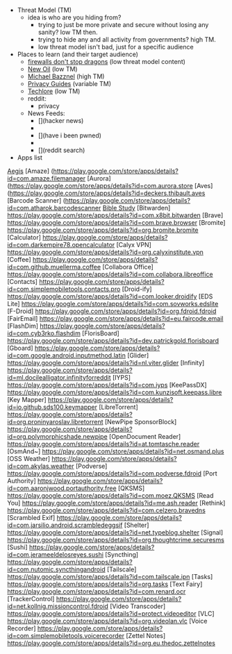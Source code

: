 - Threat Model (TM)
    - idea is who are you hiding from? 
        - trying to just be more private and secure without losing any sanity? low TM then. 
        - trying to hide any and all activity from governments? high TM.
		- low threat model isn't bad, just for a specific audience
- Places to learn (and their target audience)
    - [firewalls don't stop dragons](https://firewallsdontstopdragons.com/) (low threat model content)
    - [New Oil](thenewoil.org) (low TM)
    - [Michael Bazznel](https://inteltechniques.com/podcast.html) (high TM)
    - [Privacy Guides](privacyguides.org) (variable TM)
    - [Techlore](techlore.tech) (low TM)
    - reddit: 
        - privacy
    - News Feeds:
        - [](hacker news)
		- [](databreaches)
		- [](have i been pwned)
		- []()
		- [](reddit search)
- Apps list


[Aegis](https://play.google.com/store/apps/details?id=com.beemdevelopment.aegis)
[Amaze] (https://play.google.com/store/apps/details?id=com.amaze.filemanager
[Aurora] (https://play.google.com/store/apps/details?id=com.aurora.store
[Aves] (https://play.google.com/store/apps/details?id=deckers.thibault.aves
[Barcode Scanner] (https://play.google.com/store/apps/details?id=com.atharok.barcodescanner
[Bible Study]( https://play.google.com/store/apps/details?id=net.bible.android.activity)
[Bitwarden] https://play.google.com/store/apps/details?id=com.x8bit.bitwarden
[Brave] https://play.google.com/store/apps/details?id=com.brave.browser
[Bromite] https://play.google.com/store/apps/details?id=org.bromite.bromite
[Calculator] https://play.google.com/store/apps/details?id=com.darkempire78.opencalculator
[Calyx VPN] https://play.google.com/store/apps/details?id=org.calyxinstitute.vpn
[Coffee] https://play.google.com/store/apps/details?id=com.github.muellerma.coffee
[Collabora Office] https://play.google.com/store/apps/details?id=com.collabora.libreoffice
[Contacts] https://play.google.com/store/apps/details?id=com.simplemobiletools.contacts.pro
[Droid-ify] https://play.google.com/store/apps/details?id=com.looker.droidify
[EDS Lite] https://play.google.com/store/apps/details?id=com.sovworks.edslite
[F-Droid] https://play.google.com/store/apps/details?id=org.fdroid.fdroid
[FairEmail] https://play.google.com/store/apps/details?id=eu.faircode.email
[FlashDim] https://play.google.com/store/apps/details?id=com.cyb3rko.flashdim
[FlorisBoard] https://play.google.com/store/apps/details?id=dev.patrickgold.florisboard
[Gboard] https://play.google.com/store/apps/details?id=com.google.android.inputmethod.latin
[Glider] https://play.google.com/store/apps/details?id=nl.viter.glider
[Infinity] https://play.google.com/store/apps/details?id=ml.docilealligator.infinityforreddit
[IYPS] https://play.google.com/store/apps/details?id=com.iyps
[KeePassDX] https://play.google.com/store/apps/details?id=com.kunzisoft.keepass.libre
[Key Mapper] https://play.google.com/store/apps/details?id=io.github.sds100.keymapper
[LibreTorrent] https://play.google.com/store/apps/details?id=org.proninyaroslav.libretorrent
[NewPipe SponsorBlock] https://play.google.com/store/apps/details?id=org.polymorphicshade.newpipe
[OpenDocument Reader] https://play.google.com/store/apps/details?id=at.tomtasche.reader
[OsmAnd~] https://play.google.com/store/apps/details?id=net.osmand.plus
[OSS Weather] https://play.google.com/store/apps/details?id=com.akylas.weather
[Podverse] https://play.google.com/store/apps/details?id=com.podverse.fdroid
[Port Authority] https://play.google.com/store/apps/details?id=com.aaronjwood.portauthority.free
[QKSMS] https://play.google.com/store/apps/details?id=com.moez.QKSMS
[Read You] https://play.google.com/store/apps/details?id=me.ash.reader
[Rethink] https://play.google.com/store/apps/details?id=com.celzero.bravedns
[Scrambled Exif] https://play.google.com/store/apps/details?id=com.jarsilio.android.scrambledeggsif
[Shelter] https://play.google.com/store/apps/details?id=net.typeblog.shelter
[Signal] https://play.google.com/store/apps/details?id=org.thoughtcrime.securesms
[Sushi] https://play.google.com/store/apps/details?id=com.jerameeldelosreyes.sushi
[Syncthing] https://play.google.com/store/apps/details?id=com.nutomic.syncthingandroid
[Tailscale] https://play.google.com/store/apps/details?id=com.tailscale.ipn
[Tasks] https://play.google.com/store/apps/details?id=org.tasks
[Text Fairy] https://play.google.com/store/apps/details?id=com.renard.ocr
[TrackerControl] https://play.google.com/store/apps/details?id=net.kollnig.missioncontrol.fdroid
[Video Transcoder] https://play.google.com/store/apps/details?id=protect.videoeditor
[VLC] https://play.google.com/store/apps/details?id=org.videolan.vlc
[Voice Recorder] https://play.google.com/store/apps/details?id=com.simplemobiletools.voicerecorder
[Zettel Notes] https://play.google.com/store/apps/details?id=org.eu.thedoc.zettelnotes
